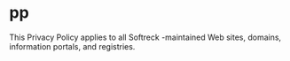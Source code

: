 # pp
This Privacy Policy applies to all Softreck -maintained Web sites, domains, information portals, and registries.
